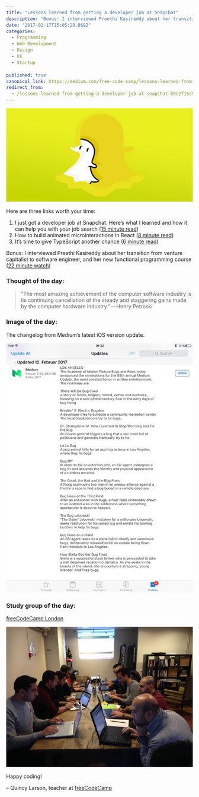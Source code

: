 ```yaml
---
title: "Lessons learned from getting a developer job at Snapchat"
description: "Bonus: I interviewed Preethi Kasireddy about her transition from venture capitalist to software engineer, and her new functional programming course (22 minute watch)"
date: "2017-02-17T15:05:29.868Z"
categories: 
  - Programming
  - Web Development
  - Design
  - UX
  - Startup

published: true
canonical_link: https://medium.com/free-code-camp/lessons-learned-from-getting-a-developer-job-at-snapchat-b9c2f15e9188
redirect_from:
  - /lessons-learned-from-getting-a-developer-job-at-snapchat-b9c2f15e9188
---
```


![](./asset-1.jpeg)

Here are three links worth your time:

1.  I just got a developer job at Snapchat. Here’s what I learned and how it can help you with your job search ([15 minute read](http://bit.ly/2lV3c01))
2.  How to build animated microinteractions in React ([8 minute read](http://bit.ly/2lSNyFL))
3.  It’s time to give TypeScript another chance ([6 minute read](http://bit.ly/2kQYsYx))

Bonus: I interviewed Preethi Kasireddy about her transition from venture capitalist to software engineer, and her new functional programming course ([22 minute watch](http://bit.ly/2lept98))

### Thought of the day:

> “The most amazing achievement of the computer software industry is its continuing cancellation of the steady and staggering gains made by the computer hardware industry.” — Henry Petroski

### Image of the day:

The changelog from Medium’s latest iOS version update.

![](./asset-2.jpeg)

### Study group of the day:

[freeCodeCamp London](http://bit.ly/2kFJDao)

![](./asset-3.jpeg)

Happy coding!

– Quincy Larson, teacher at [freeCodeCamp](http://bit.ly/2j7Q1dN)
